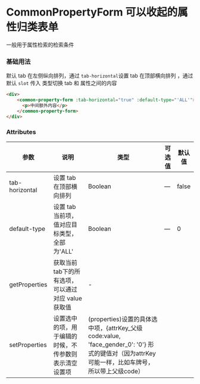 # CommonPropertyForm 可以收起的属性归类表单

一般用于属性检索的检索条件


### 基础用法
默认 tab 在左侧纵向排列，通过 `tab-horizontal`设置 tab 在顶部横向排列 ，通过默认 `slot` 传入 类型切换 tab 和 属性之间的内容

```html
<div>
    <common-property-form :tab-horizontal="true" :default-type="'ALL'">
      <p>中间额外内容</p>
    </common-property-form>
</div>
```

### Attributes
| 参数      | 说明          | 类型      | 可选值                | 默认值  |
|---------- |------------- |---------- |------------------  |-------- |
| tab-horizontal | 设置 tab 在顶部横向排列 |  Boolean | — | false |
| default-type | 设置 tab 当前项，值对应目标类型，全部为'ALL' |  Boolean | — | 0 |
| getProperties | 获取当前tab下的所有选项，可以通过对应 value 获取值 | - |
| setProperties | 设置选中的项，用于编辑的时候，不传参数则表示清空设置项 | (properties)设置的具体选中项，{attrKey_父级code:value, 'face_gender_0': '0'} 形式的键值对（因为attrKey可能一样，比如车牌号，所以带上父级code） |